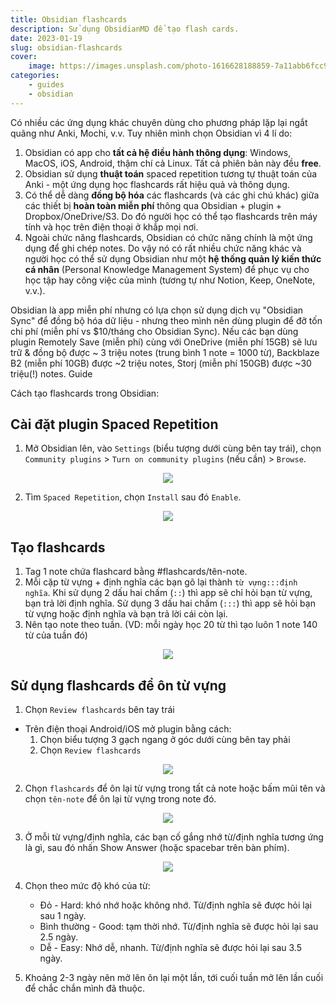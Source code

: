 ```yaml
---
title: Obsidian flashcards
description: Sử dụng ObsidianMD để tạo flash cards.
date: 2023-01-19
slug: obsidian-flashcards
cover:
    image: https://images.unsplash.com/photo-1616628188859-7a11abb6fcc9?crop=entropy&cs=tinysrgb&fit=max&fm=jpg&ixid=MnwxMTc3M3wwfDF8c2VhcmNofDF8fGZsYXNoJTIwY2FyZHxlbnwwfHx8fDE2NzM5OTQ4MjY&ixlib=rb-4.0.3&q=80&w=2000
categories:
    - guides
    - obsidian
---
```


Có nhiều các ứng dụng khác chuyên dùng cho phương pháp lặp lại ngắt quãng như Anki, Mochi, v.v. Tuy nhiên mình chọn Obsidian vì 4 lí do:

1. Obsidian có app cho **tất cả hệ điều hành thông dụng**: Windows, MacOS, iOS, Android, thậm chí cả Linux. Tất cả phiên bản này đều **free**.
2. Obsidian sử dụng **thuật toán** spaced repetition tương tự thuật toán của Anki - một ứng dụng học flashcards rất hiệu quả và thông dụng.
3. Có thể dễ dàng **đồng bộ hóa** các flashcards (và các ghi chú khác) giữa các thiết bị **hoàn toàn miễn phí** thông qua Obsidian + plugin + Dropbox/OneDrive/S3. Do đó người học có thể tạo flashcards trên máy tính và học trên điện thoại ở khắp mọi nơi.
4. Ngoài chức năng flashcards, Obsidian có chức năng chính là một ứng dụng để ghi chép notes. Do vậy nó có rất nhiều chức năng khác và người học có thể sử dụng Obsidian như một **hệ thống quản lý kiến thức cá nhân** (Personal Knowledge Management System) để phục vụ cho học tập hay công việc của mình (tương tự như Notion, Keep, OneNote, v.v.).

Obsidian là app miễn phí nhưng có lựa chọn sử dụng dịch vụ "Obsidian Sync" để đồng bộ hóa dữ liệu - nhưng theo mình nên dùng plugin để đỡ tốn chi phí (miễn phí vs $10/tháng cho Obsidian Sync). Nếu các bạn dùng plugin Remotely Save (miễn phí) cùng với OneDrive (miễn phí 15GB) sẽ lưu trữ & đồng bộ được ~ 3 triệu notes (trung bình 1 note = 1000 từ), Backblaze B2 (miễn phí 10GB) được ~2 triệu notes, Storj (miễn phí 150GB) được ~30 triệu(!) notes. Guide

Cách tạo flashcards trong Obsidian:

## Cài đặt plugin Spaced Repetition

1. Mở Obsidian lên, vào `Settings` (biểu tượng dưới cùng bên tay trái), chọn `Community plugins` > `Turn on community plugins` (nếu cần) > `Browse`.

<p align=center><img src="https://cdn.phuctran.cloud/obsidian-community.png"></p>

2. Tìm `Spaced Repetition`, chọn `Install` sau đó `Enable`.

<p align=center><img src="https://cdn.phuctran.cloud/spaced-repetition.png"></p>

## Tạo flashcards

1. Tag 1 note chứa flashcard bằng #flashcards/tên-note.
2. Mỗi cặp từ vựng + định nghĩa các bạn gõ lại thành `từ vựng:::định nghĩa`. Khi sử dụng 2 dấu hai chấm (`::`) thì app sẽ chỉ hỏi bạn từ vựng, bạn trả lời định nghĩa. Sử dụng 3 dấu hai chấm (`:::`) thì app sẽ hỏi bạn từ vựng hoặc định nghĩa và bạn trả lời cái còn lại.
3. Nên tạo note theo tuần. (VD: mỗi ngày học 20 từ thì tạo luôn 1 note 140 từ của tuần đó)

<p align=center><img src="https://cdn.phuctran.cloud/obsidian-flashcards.png"></p>

## Sử dụng flashcards để ôn từ vựng

1. Chọn `Review flashcards` bên tay trái
- Trên điện thoại Android/iOS mở plugin bằng cách:
	1. Chọn biểu tượng 3 gạch ngang ở góc dưới cùng bên tay phải
	2. Chọn `Review flashcards`

<p align=center><img src="https://cdn.phuctran.cloud/review-flashcards.png"></p>

2. Chọn `flashcards` để ôn lại từ vựng trong tất cả note hoặc bấm mũi tên và chọn `tên-note` để ôn lại từ vựng trong note đó.

<p align=center><img src="https://cdn.phuctran.cloud/flashcards-decks.png"></p>

3. Ở mỗi từ vựng/định nghĩa, các bạn cố gắng nhớ từ/định nghĩa tương ứng là gì, sau đó nhấn Show Answer (hoặc spacebar trên bàn phím).

<p align=center><img src="https://cdn.phuctran.cloud/flashcard-question.png"></p>

4. Chọn theo mức độ khó của từ: 
	- Đỏ - Hard: khó nhớ hoặc không nhớ. Từ/định nghĩa sẽ được hỏi lại sau 1 ngày.
	- Bình thường - Good: tạm thời nhớ. Từ/định nghĩa sẽ được hỏi lại sau 2.5 ngày.
	- Dễ - Easy: Nhớ dễ, nhanh. Từ/định nghĩa sẽ được hỏi lại sau 3.5 ngày.

5. Khoảng 2-3 ngày nên mở lên ôn lại một lần, tới cuối tuần mở lên lần cuối để chắc chắn mình đã thuộc.
